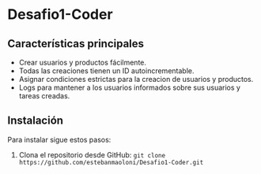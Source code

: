 # Desafio1-Coder

## Características principales

- Crear usuarios y productos fácilmente.
- Todas las creaciones tienen un ID autoincrementable.
- Asignar condiciones estrictas para la creacion de usuarios y productos.
- Logs para mantener a los usuarios informados sobre sus usuarios y tareas creadas.

## Instalación

Para instalar sigue estos pasos:

1. Clona el repositorio desde GitHub: `git clone https://github.com/estebanmaoloni/Desafio1-Coder.git`


